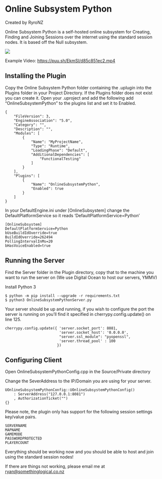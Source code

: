 ﻿# Online Subsystem Python
Created by RyroNZ

Online Subsystem Python is a self-hosted online subsystem for Creating, Finding and Joining Sessions over the internet using the standard session nodes. 
It is based off the Null subsystem.

![](https://puu.sh/El2ZS/e3abeb7e11.png)

Example Video: https://puu.sh/EkmSl/d85c851ec2.mp4

## Installing the Plugin

Copy the Online Subsystem Python folder containing the .uplugin into the Plugins folder in your Project Directory.
If the Plugins folder does not exist you can create it.
Open your .uproject and add the following add “OnlineSubsystemPython” to the plugins list and set it to Enabled.
```
{
    "FileVersion": 3,
    "EngineAssociation": "5.0",
    "Category": "",
    "Description": "",
    "Modules": [
        {
            "Name": "MyProjectName",
            "Type": "Runtime",
            "LoadingPhase": "Default",
            "AdditionalDependencies": [
                "FunctionalTesting"
            ]
        }
    ],
    "Plugins": [
        {
            "Name": "OnlineSubsystemPython",
            "Enabled": true
        }
    ]
}
```
In your DefaultEngine.ini under [OnlineSubsystem] change the DefaultPlatformService so it reads
‘DefaultPlatformService=Python’
```
[OnlineSubsystem]
DefaultPlatformService=Python
bUseBuildIdOverride=true
BuildIdOverride=262494
PollingIntervalInMs=20
bHasVoiceEnabled=true
```

## Running the Server

Find the Server folder in the Plugin directory, copy that to the machine you want to run the server on
(We use Digital Ocean to host our servers, YMMV)


Install Python 3
```
$ python -m pip install --upgrade -r requirements.txt
$ python3 OnlineSubsystemPythonServer.py
```
Your server should be up and running, if you wish to configure the port the server is running on you’ll find it
specified in cherrypy.config.update() on line 125.
```
cherrypy.config.update({ 'server.socket_port': 8081,
                         'server.socket_host': '0.0.0.0',
                         "server.ssl_module": "pyopenssl",
                         'server.thread_pool' : 100
                        })
```

## Configuring Client


Open OnlineSubsystemPythonConfig.cpp in the Source/Private directory

Change the SeverAddress to the IP/Domain you are using for your server.
```
UOnlineSubsystemPythonConfig::UOnlineSubsystemPythonConfig()
    : ServerAddress("127.0.0.1:8081")
    , AuthorizationTicket("")
{}
```

Please note, the plugin only has support for the following session settings key/value pairs.
```
SERVERNAME
MAPNAME
GAMEMODE
PASSWORDPROTECTED
PLAYERCOUNT
```

Everything should be working now and you should be able to host and join using the standard session nodes!

If there are things not working, please email me at ryan@somethinglogical.co.nz
